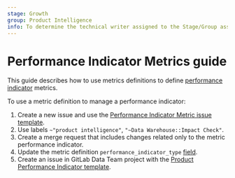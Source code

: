 ```yaml
---
stage: Growth
group: Product Intelligence
info: To determine the technical writer assigned to the Stage/Group associated with this page, see https://about.gitlab.com/handbook/engineering/ux/technical-writing/#assignments
---
```


# Performance Indicator Metrics guide

This guide describes how to use metrics definitions to define [performance indicator](https://about.gitlab.com/handbook/product/product-intelligence-guide/#implementing-product-performance-indicators) metrics.

To use a metric definition to manage a performance indicator:

1. Create a new issue and use the [Performance Indicator Metric issue template](https://gitlab.com/gitlab-org/gitlab/-/blob/master/.gitlab/issue_templates/Performance%20Indicator%20Metric.md).
1. Use labels `~"product intelligence"`, `"~Data Warehouse::Impact Check"`.
1. Create a merge request that includes changes related only to the metric performance indicator.
1. Update the metric definition `performance_indicator_type` [field](metrics_dictionary.md#metrics-definition-and-validation).
1. Create an issue in GitLab Data Team project with the [Product Performance Indicator template](https://gitlab.com/gitlab-data/analytics/-/issues/new?issuable_template=Product%20Performance%20Indicator%20Template).
